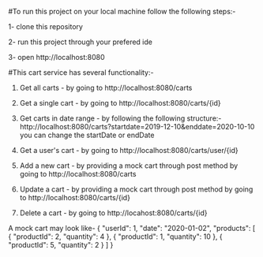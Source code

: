 #To run this project on your local machine follow the following steps:-

1- clone this repository

2- run this project through your prefered ide

3- open http://localhost:8080




#This cart service has several functionality:-

1) Get all carts - by going to http://localhost:8080/carts

2) Get a single cart - by going to http://localhost:8080/carts/{id}

3) Get carts in date range - by following the following structure:-
         http://localhost:8080/carts?startdate=2019-12-10&enddate=2020-10-10
   you can change the startDate or endDate

4) Get a user's cart - by going to http://localhost:8080/carts/user/{id}

5) Add a new cart - by providing a mock cart through post method by going to http://localhost:8080/carts

6) Update a cart - by providing a mock cart through post method by going to http://localhost:8080/carts/{id}

7) Delete a cart - by going to http://locahost:8080/carts/{id}

A mock cart may look like-
{
    "userId": 1,
    "date": "2020-01-02",
    "products": [
      {
        "productId": 2,
        "quantity": 4
      },
      {
        "productId": 1,
        "quantity": 10
      },
      {
        "productId": 5,
        "quantity": 2
      }
    ]
}

      
